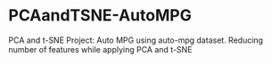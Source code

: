 # PCAandTSNE-AutoMPG
PCA and t-SNE Project: Auto MPG using auto-mpg dataset. Reducing number of features while applying PCA and t-SNE
